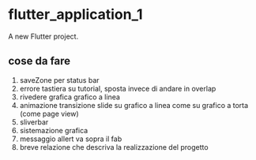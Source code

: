 # flutter_application_1

A new Flutter project.

## cose da fare 
1. ⁠saveZone per status bar 
2. ⁠⁠errore tastiera su tutorial, sposta invece di andare in overlap 
3. ⁠⁠rivedere grafica grafico a linea 
4. ⁠⁠animazione transizione slide su grafico a linea come su grafico a torta (come page view)
5. ⁠⁠sliverbar 
6. ⁠⁠sistemazione grafica
7. messaggio allert va sopra il fab
9. ⁠breve relazione che descriva la realizzazione del progetto


